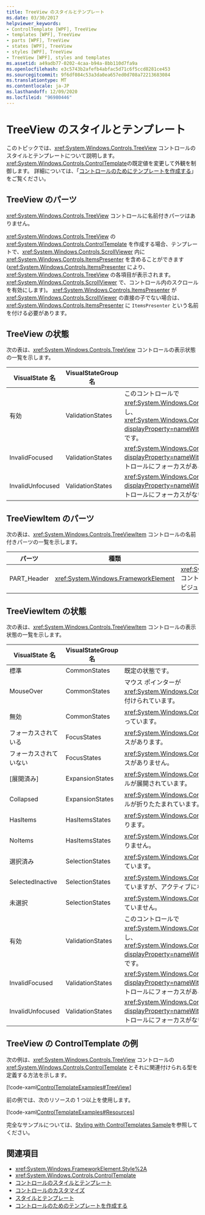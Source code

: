 ```yaml
---
title: TreeView のスタイルとテンプレート
ms.date: 03/30/2017
helpviewer_keywords:
- ControlTemplate [WPF], TreeView
- templates [WPF], TreeView
- parts [WPF], TreeView
- states [WPF], TreeView
- styles [WPF], TreeView
- TreeView [WPF], styles and templates
ms.assetid: a49adb77-0202-4caa-b94a-8bb110d7fa9a
ms.openlocfilehash: e3c5743b2afefb4abfac5d71c6f5ccd8281ce453
ms.sourcegitcommit: 9f6df084c53a3da0ea657ed0d708a72213683084
ms.translationtype: MT
ms.contentlocale: ja-JP
ms.lasthandoff: 12/09/2020
ms.locfileid: "96980446"
---
```

# <a name="treeview-styles-and-templates"></a>TreeView のスタイルとテンプレート
このトピックでは、<xref:System.Windows.Controls.TreeView> コントロールのスタイルとテンプレートについて説明します。 <xref:System.Windows.Controls.ControlTemplate>の既定値を変更して外観を制御します。 詳細については、「[コントロールのためにテンプレートを作成する](/dotnet/desktop-wpf/themes/how-to-create-apply-template)」をご覧ください。  
  
## <a name="treeview-parts"></a>TreeView のパーツ  
 <xref:System.Windows.Controls.TreeView> コントロールに名前付きパーツはありません。  
  
 <xref:System.Windows.Controls.TreeView> の <xref:System.Windows.Controls.ControlTemplate> を作成する場合、テンプレートで、<xref:System.Windows.Controls.ScrollViewer> 内に <xref:System.Windows.Controls.ItemsPresenter> を含めることができます (<xref:System.Windows.Controls.ItemsPresenter> により、<xref:System.Windows.Controls.TreeView> の各項目が表示されます。<xref:System.Windows.Controls.ScrollViewer> で、コントロール内のスクロールを有効にします)。  <xref:System.Windows.Controls.ItemsPresenter> が <xref:System.Windows.Controls.ScrollViewer> の直接の子でない場合は、<xref:System.Windows.Controls.ItemsPresenter> に `ItemsPresenter` という名前を付ける必要があります。  
  
## <a name="treeview-states"></a>TreeView の状態  
 次の表は、<xref:System.Windows.Controls.TreeView> コントロールの表示状態の一覧を示します。  
  
|VisualState 名|VisualStateGroup 名|説明|  
|-|-|-|  
|有効|ValidationStates|このコントロールで <xref:System.Windows.Controls.Validation> クラスを使用し、<xref:System.Windows.Controls.Validation.HasError%2A?displayProperty=nameWithType> 添付プロパティは `false` です。|  
|InvalidFocused|ValidationStates|<xref:System.Windows.Controls.Validation.HasError%2A?displayProperty=nameWithType> 添付プロパティは、コントロールにフォーカスがある `true` です。|  
|InvalidUnfocused|ValidationStates|<xref:System.Windows.Controls.Validation.HasError%2A?displayProperty=nameWithType> 添付プロパティは、コントロールにフォーカスがない `true` です。|  
  
## <a name="treeviewitem-parts"></a>TreeViewItem のパーツ  
 次の表は、<xref:System.Windows.Controls.TreeViewItem> コントロールの名前付きパーツの一覧を示します。  
  
|パーツ|種類|説明|  
|----------|----------|-----------------|  
|PART_Header|<xref:System.Windows.FrameworkElement>|<xref:System.Windows.Controls.TreeView> コントロールのヘッダーの内容を格納するビジュアル要素。|  
  
## <a name="treeviewitem-states"></a>TreeViewItem の状態  
 次の表は、<xref:System.Windows.Controls.TreeViewItem> コントロールの表示状態の一覧を示します。  
  
|VisualState 名|VisualStateGroup 名|説明|  
|----------------------|---------------------------|-----------------|  
|標準|CommonStates|既定の状態です。|  
|MouseOver|CommonStates|マウス ポインターが <xref:System.Windows.Controls.TreeViewItem> の上に位置付けられています。|  
|無効|CommonStates|<xref:System.Windows.Controls.TreeViewItem> が無効になっています。|  
|フォーカスされている|FocusStates|<xref:System.Windows.Controls.TreeViewItem> にフォーカスがあります。|  
|フォーカスされていない|FocusStates|<xref:System.Windows.Controls.TreeViewItem> にフォーカスがありません。|  
|[展開済み]|ExpansionStates|<xref:System.Windows.Controls.TreeViewItem> コントロールが展開されています。|  
|Collapsed|ExpansionStates|<xref:System.Windows.Controls.TreeViewItem> コントロールが折りたたまれています。|  
|HasItems|HasItemsStates|<xref:System.Windows.Controls.TreeViewItem> に項目があります。|  
|NoItems|HasItemsStates|<xref:System.Windows.Controls.TreeViewItem> に項目がありません。|  
|選択済み|SelectionStates|<xref:System.Windows.Controls.TreeViewItem> が選択されています。|  
|SelectedInactive|SelectionStates|<xref:System.Windows.Controls.TreeViewItem> が選択されていますが、アクティブになっていません。|  
|未選択|SelectionStates|<xref:System.Windows.Controls.TreeViewItem> が選択されていません。|  
|有効|ValidationStates|このコントロールで <xref:System.Windows.Controls.Validation> クラスを使用し、<xref:System.Windows.Controls.Validation.HasError%2A?displayProperty=nameWithType> 添付プロパティは `false` です。|  
|InvalidFocused|ValidationStates|<xref:System.Windows.Controls.Validation.HasError%2A?displayProperty=nameWithType> 添付プロパティは、コントロールにフォーカスがある `true` です。|  
|InvalidUnfocused|ValidationStates|<xref:System.Windows.Controls.Validation.HasError%2A?displayProperty=nameWithType> 添付プロパティは、コントロールにフォーカスがない `true` です。|  
  
## <a name="treeview-controltemplate-example"></a>TreeView の ControlTemplate の例  
 次の例は、<xref:System.Windows.Controls.TreeView> コントロールの <xref:System.Windows.Controls.ControlTemplate> とそれに関連付けられる型を定義する方法を示します。  
  
 [!code-xaml[ControlTemplateExamples#TreeView](~/samples/snippets/csharp/VS_Snippets_Wpf/ControlTemplateExamples/CS/resources/treeview.xaml#treeview)]  
  
 前の例では、次のリソースの 1 つ以上を使用します。  
  
 [!code-xaml[ControlTemplateExamples#Resources](~/samples/snippets/csharp/VS_Snippets_Wpf/ControlTemplateExamples/CS/resources/shared.xaml#resources)]  
  
 完全なサンプルについては、[Styling with ControlTemplates Sample](https://github.com/Microsoft/WPF-Samples/tree/master/Styles%20&%20Templates/IntroToStylingAndTemplating)を参照してください。  
  
## <a name="see-also"></a>関連項目

- <xref:System.Windows.FrameworkElement.Style%2A>
- <xref:System.Windows.Controls.ControlTemplate>
- [コントロールのスタイルとテンプレート](control-styles-and-templates.md)
- [コントロールのカスタマイズ](control-customization.md)
- [スタイルとテンプレート](/dotnet/desktop-wpf/fundamentals/styles-templates-overview)
- [コントロールのためのテンプレートを作成する](/dotnet/desktop-wpf/themes/how-to-create-apply-template)
